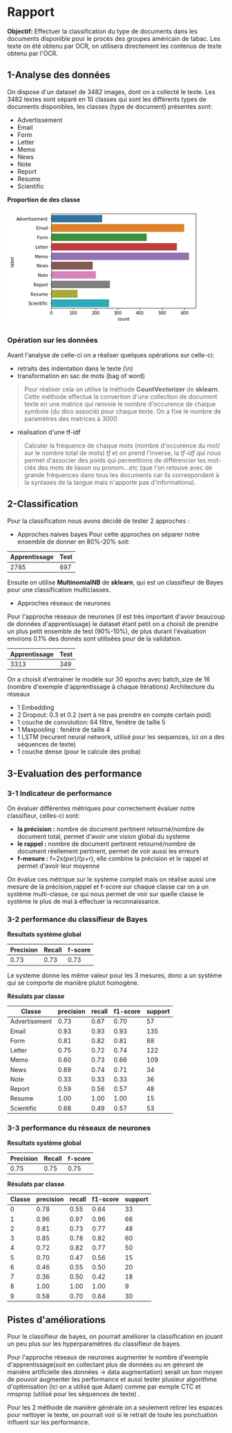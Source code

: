 # Rapport

**Objectif:**
Effectuer la classification du type de documents dans les documents disponible pour le procès des groupes américain de tabac. Les texte on été obtenu par OCR, on utilisera directement les contenus de texte obtenu par l'OCR.

## 1-Analyse des données

On dispose d'un dataset de 3482 images, dont on a collecté le texte. Les 3482 textes sont séparé en 10 classes qui sont les différents types de documents disponibles, les classes (type de document) présentes sont:
* Advertissement
* Email
* Form
* Letter
* Memo
* News
* Note
* Report
* Resume
* Scientific


**Proportion de des classe**

![Image proportion de chaque classe](https://github.com/Rouen-NLP/final-lab-EstelleAlemy/blob/master/images/plot.png)

### Opération sur les données 

Avant l'analyse de celle-ci on a réaliser quelques opérations sur celle-ci:

* retraits des indentation dans le texte (\n)
* transformation en sac de mots (bag of word) 
>Pour réaliser cela on utilise la méthode **CountVectorizer** de **sklearn**. Cette méthode effectue la convertion d'une collection de document texte en une matrice qui renvoie le nombre d'occurence de chaque symbole (du dico associé) pour chaque texte. On a fixe le nombre de paramètres des matrices à 3000
* réalisation d'une tf-idf
>Calculer la fréquence de chaque mots (nombre d'occurence du mot/ sur le nombre total de mots) *tf* et on prend l'inverse, la *tf-idf* qui nous permet d'associer des poids qui permettrons de différencier les mot-clés des mots de liason ou pronom...etc (que l'on retouve avec de grande fréquences dans tous les documents car ils correspondent à la syntaxes de la langue mais n'apporte pas d'informations).

## 2-Classification

Pour la classification nous avons décidé de tester 2 approches :
* Approches naives bayes
Pour cette approches on séparer notre ensemble de donner en 80%-20% soit:

Apprentissage | Test
--------------|-------------------
2785 | 697

Ensuite on utilise **MultinomialNB** de **sklearn**, qui est un classifieur de Bayes pour une classification multiclasses.


* Approches réseaux de neurones

Pour l'approche réseaux de neurones (il est très important d'avoir beaucoup de données d'apprentissage) le dataset étant petit on a choisit de prendre un plus petit ensemble de test (90%-10%), de plus durant l'évaluation environs 0.1% des donnés sont utilisées pour de la validation.

Apprentissage | Test
--------------|-------------------
3313 | 349

On a choisit d'entrainer le modèle sur 30 epochs avec  batch_size de 16 (nombre d'exemple d'apprentissage à chaque itérations)
Architecture du réseaux
* 1 Embedding
* 2 Dropout: 0.3 et 0.2 (sert à ne pas prendre en compte certain poid)
* 1 couche de convolution: 64 filtre, fenêtre de taille 5
* 1 Maxpooling : fenêtre de taille 4
* 1 LSTM (recurent neural network, utilisé pour les sequences, ici on a des séquences de texte)
* 1 couche dense (pour le calcule des proba)
 
## 3-Evaluation des performance
### 3-1 Indicateur de performance

On évaluer différentes métriques pour correctement évaluer notre classifieur, celles-ci sont:
* **la précision :** nombre de document pertinent retourné/nombre de document total, permet d'avoir une vision global du systeme
* **le rappel :** nombre de document pertinent retourné/nombre de document réellement pertinent, permet de voir aussi les erreurs 
* **f-mesure :**  f=2x(pxr)/(p+r), elle combine la précision et le rappel et permet d'avoir leur moyenne

On évalue ces métrique sur le systeme complet mais on réalise aussi une mesure de la précision,rappel et f-score sur chaque classe car on a un système multi-classe, ce qui nous permet de voir sur quelle classe le système le plus de mal à effectuer la reconnaissance.

### 3-2 performance du classifieur de Bayes

**Resultats système global**

 Precision | Recall | f-score
-----------|--------|-----------
 0.73 | 0.73 | 0.73



Le systeme donne les même valeur pour les 3 mesures, donc a un système qui se comporte de manière plutot homogène.

**Résulats par classe**

   Classe    | precision  |  recall | f1-score  | support
-------------|------------|---------|-----------|--------------
Advertisement |0.73 | 0.67 |0.70 | 57
Email | 0.93 | 0.93 | 0.93 | 135
Form | 0.81 | 0.82 | 0.81  | 88
Letter | 0.75 | 0.72 |0.74 | 122
Memo | 0.60 | 0.73 | 0.66 |109
News | 0.69 | 0.74 |0.71  | 34
Note | 0.33 | 0.33 | 0.33 | 36
Report | 0.59 | 0.56 | 0.57 | 48
Resume | 1.00 | 1.00 | 1.00 | 15
Scientific | 0.68 | 0.49 | 0.57 | 53

### 3-3 performance du réseaux de neurones

**Resultats système global**

Precision | Recall | f-score
-----------|--------|-----------
 0.75 | 0.75 | 0.75

**Résulats par classe**

Classe  | precision | recall | f1-score | support
--------|-----------|--------|----------|------------
0 | 0.78  | 0.55  |   0.64   |   33
1 | 0.96 | 0.97  |   0.96   |   66
2 | 0.81 | 0.73  |   0.77   |   48
3 | 0.85 | 0.78  |   0.82   |   60
4 | 0.72 | 0.82  |   0.77   |   50
5 | 0.70 | 0.47  |   0.56   |   15
6 | 0.46 | 0.55  |   0.50   |   20
7 | 0.36 | 0.50  |   0.42   |   18
8 | 1.00 | 1.00  |   1.00   |   9
9 | 0.58 | 0.70  |   0.64   |   30



## Pistes d'améliorations

Pour le classifieur de bayes, on pourrait améliorer la classification en jouant un peu plus sur les hyperparamètres du classifieur de bayes.

Pour l'approche réseaux de neurones augmenter le nombre d'exemple d'apprentissage(soit en collectant plus de données ou en génrant de manière artificielle des données -> data augmentation) serait un bon moyen de pouvoir augmenter les performance et aussi tester plusieur algorithme d'optimisation (ici on a utilisé que Adam) comme par exmple CTC et rmsprop (utilisé pour les séquences de texte) .

Pour les 2 méthode de manière générale on a seulement retirer les espaces pour nettoyer le texte, on pourrait voir si le retrait de toute les ponctuation influent sur les performance.








